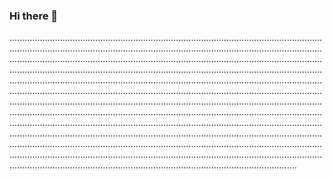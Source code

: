 ### Hi there 👋

..................................................................................................................................................................................................................................................................................................................................................................................................................................................................................................................................................................................................................................................................................................................................................................................................................................................................................................................................................................................................................................................................................................................................................................................................................................................................................................................................................................................................................................................................................................................................................................................................................................................................